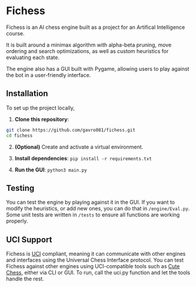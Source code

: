 # Fichess

Fichess is an AI chess engine built as a project for an Artifical Intelligence course. 

It is built around a minimax algorithm with alpha-beta pruning, move ordering and search optimizations, as well as custom heuristics for evaluating each state. 

The engine also has a GUI built with Pygame, allowing users to play against the bot in a user-friendly interface.

## Installation

To set up the project locally,
1. **Clone this repository**:
```bash
git clone https://github.com/gavro081/fichess.git
cd fichess
```

2. **(Optional)** Create and activate a virtual environment.

3. **Install dependencies**: `pip install -r requirements.txt`

4. **Run the GUI**: `python3 main.py`

## Testing
You can test the engine by playing against it in the GUI. If you want to modify the heuristics, or add new ones, 
you can do that in `/engine/Eval.py`. Some unit tests are written in `/tests` to ensure all functions are 
working properly. 


## UCI Support
Fichess is [UCI](https://www.chessprogramming.org/UCI) compliant, meaning it can communicate with other engines and interfaces using the Universal Chess Interface protocol.
You can test Fichess against other engines using UCI-compatible tools such as [Cute Chess](https://github.com/cutechess/cutechess), either via CLI or GUI. 
To run, call the uci.py function and let the tools handle the rest.

